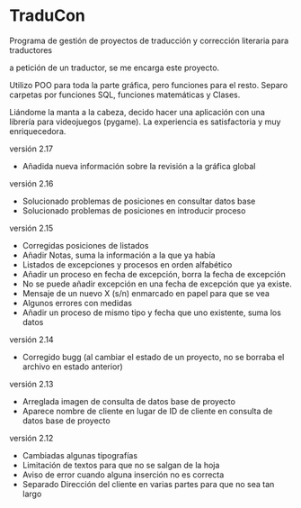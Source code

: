 # TraduCon
Programa de gestión de proyectos de traducción y corrección literaria para traductores

a petición de un traductor, se me encarga este proyecto.

Utilizo POO para toda la parte gráfica, pero funciones para el resto. Separo carpetas por funciones SQL, funciones matemáticas y Clases.

Liándome la manta a la cabeza, decido hacer una aplicación con una librería para videojuegos (pygame). La experiencia es satisfactoria y muy enriquecedora.

versión 2.17

- Añadida nueva información sobre la revisión a la gráfica global

versión 2.16

- Solucionado problemas de posiciones en consultar datos base
- Solucionado problemas de posiciones en introducir proceso

versión 2.15

- Corregidas posiciones de listados
- Añadir Notas, suma la información a la que ya había
- Listados de excepciones y procesos en orden alfabético
- Añadir un proceso en fecha de excepción, borra la fecha de excepción
- No se puede añadir excepción en una fecha de excepción que ya existe.
- Mensaje de un nuevo X (s/n) enmarcado en papel para que se vea
- Algunos errores con medidas
- Añadir un proceso de mismo tipo y fecha que uno existente, suma los datos

versión 2.14

- Corregido bugg (al cambiar el estado de un proyecto, no se borraba el archivo en estado anterior)

versión 2.13

- Arreglada imagen de consulta de datos base de proyecto
- Aparece nombre de cliente en lugar de ID de cliente en consulta de datos base de proyecto

versión 2.12

- Cambiadas algunas tipografías
- Limitación de textos para que no se salgan de la hoja
- Aviso de error cuando alguna inserción no es correcta
- Separado Dirección del cliente en varias partes para que no sea tan largo
